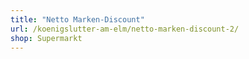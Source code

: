 ```yaml
---
title: "Netto Marken-Discount"
url: /koenigslutter-am-elm/netto-marken-discount-2/
shop: Supermarkt
---
```

